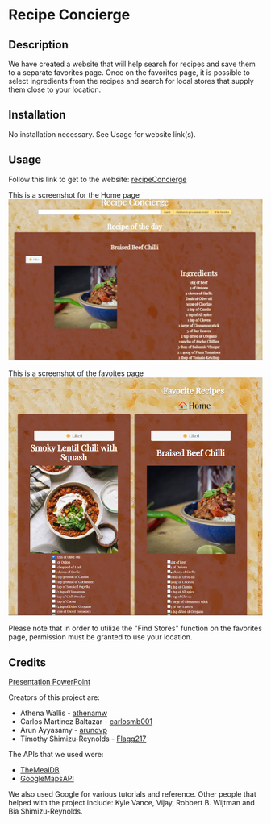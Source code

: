 # Recipe Concierge

## Description

We have created a website that will help search for recipes and save them to a separate favorites page. Once on the favorites page, it is possible to select ingredients from the recipes and search for local stores that supply them close to your location.

## Installation

No installation necessary. See Usage for website link(s).

## Usage

Follow this link to get to the website: [recipeConcierge](https://athenamw.github.io/recipeConcierge/)

This is a screenshot for the Home page
![Picture of Recipe of the Day](assets/Home_page.png)

This is a screenshot of the favoites page  
![Pictures of Favorite Recipe](assets/favorites_page.png)

Please note that in order to utilize the "Find Stores" function on the favorites page, permission must be granted to use your location.

## Credits
[Presentation PowerPoint](https://docs.google.com/presentation/d/e/2PACX-1vSjjxAaxKzJxzmkzYKNxcwZufSkcIIGIFUlovyMsSvSn-fseZ9GO8XqJmfcnhlhOQ/pub?start=true&loop=true&delayms=10000)

Creators of this project are:

- Athena Wallis - [athenamw](https://github.com/athenamw)
- Carlos Martinez Baltazar - [carlosmb001](https://github.com/carlosmb001)
- Arun Ayyasamy - [arundvp](https://github.com/arundvp)
- Timothy Shimizu-Reynolds - [Flagg217](https://github.com/Flagg217)

The APIs that we used were:

- [TheMealDB](https://www.themealdb.com/api.php)
- [GoogleMapsAPI](https://developers.google.com/maps/)

We also used Google for various tutorials and reference. Other people that helped with the project include: Kyle Vance, Vijay, Robbert B. Wijtman and Bia Shimizu-Reynolds.
